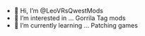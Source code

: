 - 👋 Hi, I’m @LeoVRsQwestMods
- 👀 I’m interested in ... Gorrila Tag mods
- 🌱 I’m currently learning ... Patching games

<!---
LeoVRsQwestMods/LeoVRsQwestMods is a ✨ special ✨ repository because its `README.md` (this file) appears on your GitHub profile.
You can click the Preview link to take a look at your changes.
--->
